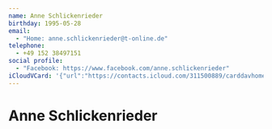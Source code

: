 ```yaml
---
name: Anne Schlickenrieder
birthday: 1995-05-28
email:
  - "Home: anne.schlickenrieder@t-online.de"
telephone:
  - +49 152 38497151
social profile:
  - "Facebook: https://www.facebook.com/anne.schlickenrieder"
iCloudVCard: '{"url":"https://contacts.icloud.com/311500889/carddavhome/card/MWMyZGJlYzctODQ2MS00ZjdjLTlhZGMtOTk1MmM5NjY3YTI1.vcf","etag":"\"kmfhbxqg\"","data":"BEGIN:VCARD\r\nVERSION:3.0\r\nFN:\r\nN:Schlickenrieder;Anne;;;\r\nUID:1c2dbec7-8461-4f7c-9adc-9952c9667a25\r\nBDAY;VALUE=date:1995-05-28\r\nPRODID:ez-vcard 0.9.13-fc\r\nREV:2025-04-03T22:09:12Z\r\nORG:;\r\nEMAIL;TYPE=HOME:anne.schlickenrieder@t-online.de\r\nPHOTO;VALUE=uri:https://gateway.icloud.com/contacts/311500889/ck/card/1f315\r\n 96cfbc4c663f1dab65c24095f51\r\nTEL;TYPE=CELL:+49 152 38497151\r\nX-SOCIALPROFILE;TYPE=facebook;X-USER=anne.schlickenrieder;X-USERID=10000108\r\n 9294506;X-DISPLAYNAME=Anne Schlickenrieder:https://www.facebook.com/anne.sc\r\n hlickenrieder\r\nEND:VCARD"}'
---
```

# Anne Schlickenrieder